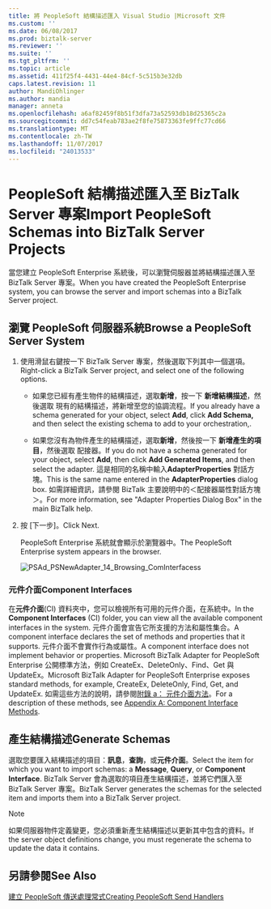 ```yaml
---
title: 將 PeopleSoft 結構描述匯入 Visual Studio |Microsoft 文件
ms.custom: ''
ms.date: 06/08/2017
ms.prod: biztalk-server
ms.reviewer: ''
ms.suite: ''
ms.tgt_pltfrm: ''
ms.topic: article
ms.assetid: 411f25f4-4431-44e4-84cf-5c515b3e32db
caps.latest.revision: 11
author: MandiOhlinger
ms.author: mandia
manager: anneta
ms.openlocfilehash: a6af82459f8b51f3dfa73a52593db18d25365c2a
ms.sourcegitcommit: dd7c54feab783ae2f8fe75873363fe9ffc77cd66
ms.translationtype: MT
ms.contentlocale: zh-TW
ms.lasthandoff: 11/07/2017
ms.locfileid: "24013533"
---
```

# <a name="import-peoplesoft-schemas-into-biztalk-server-projects"></a><span data-ttu-id="4c015-102">PeopleSoft 結構描述匯入至 BizTalk Server 專案</span><span class="sxs-lookup"><span data-stu-id="4c015-102">Import PeopleSoft Schemas into BizTalk Server Projects</span></span>
<span data-ttu-id="4c015-103">當您建立 PeopleSoft Enterprise 系統後，可以瀏覽伺服器並將結構描述匯入至 BizTalk Server 專案。</span><span class="sxs-lookup"><span data-stu-id="4c015-103">When you have created the PeopleSoft Enterprise system, you can browse the server and import schemas into a BizTalk Server project.</span></span>  
  
## <a name="browse-a-peoplesoft-server-system"></a><span data-ttu-id="4c015-104">瀏覽 PeopleSoft 伺服器系統</span><span class="sxs-lookup"><span data-stu-id="4c015-104">Browse a PeopleSoft Server System</span></span>  
  
1.  <span data-ttu-id="4c015-105">使用滑鼠右鍵按一下 BizTalk Server 專案，然後選取下列其中一個選項。</span><span class="sxs-lookup"><span data-stu-id="4c015-105">Right-click a BizTalk Server project, and select one of the following options.</span></span>  
  
    -   <span data-ttu-id="4c015-106">如果您已經有產生物件的結構描述，選取**新增**，按一下 **新增結構描述**，然後選取 現有的結構描述，將新增至您的協調流程。</span><span class="sxs-lookup"><span data-stu-id="4c015-106">If you already have a schema generated for your object, select **Add**, click **Add Schema,** and then select the existing schema to add to your orchestration,.</span></span>  
  
    -   <span data-ttu-id="4c015-107">如果您沒有為物件產生的結構描述，選取**新增**，然後按一下 **新增產生的項目**，然後選取 配接器。</span><span class="sxs-lookup"><span data-stu-id="4c015-107">If you do not have a schema generated for your object, select **Add**, then click **Add Generated Items**, and then select the adapter.</span></span> <span data-ttu-id="4c015-108">這是相同的名稱中輸入**AdapterProperties**  對話方塊。</span><span class="sxs-lookup"><span data-stu-id="4c015-108">This is the same name entered in the **AdapterProperties** dialog box.</span></span> <span data-ttu-id="4c015-109">如需詳細資訊，請參閱 BizTalk 主要說明中的＜配接器屬性對話方塊＞。</span><span class="sxs-lookup"><span data-stu-id="4c015-109">For more information, see "Adapter Properties Dialog Box" in the main BizTalk help.</span></span>  
  
2.  <span data-ttu-id="4c015-110">按 [下一步]。</span><span class="sxs-lookup"><span data-stu-id="4c015-110">Click Next.</span></span>  
  
     <span data-ttu-id="4c015-111">PeopleSoft Enterprise 系統就會顯示於瀏覽器中。</span><span class="sxs-lookup"><span data-stu-id="4c015-111">The PeopleSoft Enterprise system appears in the browser.</span></span>  
  
     ![](../core/media/psad-psnewadapter-14-browsing-cominterfacess.gif "PSAd_PSNewAdapter_14_Browsing_ComInterfacess")  
  
### <a name="component-interfaces"></a><span data-ttu-id="4c015-112">元件介面</span><span class="sxs-lookup"><span data-stu-id="4c015-112">Component Interfaces</span></span>  
 <span data-ttu-id="4c015-113">在**元件介面**(CI) 資料夾中，您可以檢視所有可用的元件介面，在系統中。</span><span class="sxs-lookup"><span data-stu-id="4c015-113">In the **Component Interfaces** (CI) folder, you can view all the available component interfaces in the system.</span></span> <span data-ttu-id="4c015-114">元件介面會宣告它所支援的方法和屬性集合。</span><span class="sxs-lookup"><span data-stu-id="4c015-114">A component interface declares the set of methods and properties that it supports.</span></span> <span data-ttu-id="4c015-115">元件介面不會實作行為或屬性。</span><span class="sxs-lookup"><span data-stu-id="4c015-115">A component interface does not implement behavior or properties.</span></span> <span data-ttu-id="4c015-116">Microsoft BizTalk Adapter for PeopleSoft Enterprise 公開標準方法，例如 CreateEx、DeleteOnly、Find、Get 與 UpdateEx。</span><span class="sxs-lookup"><span data-stu-id="4c015-116">Microsoft BizTalk Adapter for PeopleSoft Enterprise exposes standard methods, for example, CreateEx, DeleteOnly, Find, Get, and UpdateEx.</span></span> <span data-ttu-id="4c015-117">如需這些方法的說明，請參閱[附錄 a： 元件介面方法](../core/appendix-a-component-interface-methods.md)。</span><span class="sxs-lookup"><span data-stu-id="4c015-117">For a description of these methods, see [Appendix A: Component Interface Methods](../core/appendix-a-component-interface-methods.md).</span></span>  
  
## <a name="generate-schemas"></a><span data-ttu-id="4c015-118">產生結構描述</span><span class="sxs-lookup"><span data-stu-id="4c015-118">Generate Schemas</span></span>  
  
<span data-ttu-id="4c015-119">選取您要匯入結構描述的項目：**訊息**，**查詢**，或**元件介面**。</span><span class="sxs-lookup"><span data-stu-id="4c015-119">Select the item for which you want to import schemas: a **Message**, **Query**, or **Component Interface**.</span></span>  <span data-ttu-id="4c015-120">BizTalk Server 會為選取的項目產生結構描述，並將它們匯入至 BizTalk Server 專案。</span><span class="sxs-lookup"><span data-stu-id="4c015-120">BizTalk Server generates the schemas for the selected item and imports them into a BizTalk Server project.</span></span>  
  
> [!NOTE]
>  <span data-ttu-id="4c015-121">如果伺服器物件定義變更，您必須重新產生結構描述以更新其中包含的資料。</span><span class="sxs-lookup"><span data-stu-id="4c015-121">If the server object definitions change, you must regenerate the schema to update the data it contains.</span></span>  
  
## <a name="see-also"></a><span data-ttu-id="4c015-122">另請參閱</span><span class="sxs-lookup"><span data-stu-id="4c015-122">See Also</span></span>  
 [<span data-ttu-id="4c015-123">建立 PeopleSoft 傳送處理常式</span><span class="sxs-lookup"><span data-stu-id="4c015-123">Creating PeopleSoft Send Handlers</span></span>](../core/creating-peoplesoft-send-handlers.md)